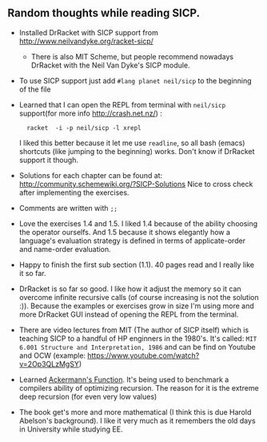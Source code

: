 Random thoughts while reading SICP.
--

* Installed DrRacket with SICP support from http://www.neilvandyke.org/racket-sicp/
	* There is also MIT Scheme, but people recommend nowadays DrRacket with the
	  Neil Van Dyke's SICP module.
* To use SICP support just add `#lang planet neil/sicp` to the beginning of the file
* Learned that I can open the REPL from terminal with `neil/sicp` support(for
  more info http://crash.net.nz/) :

		racket  -i -p neil/sicp -l xrepl

  I liked this better because it let me use `readline`, so all bash (emacs)
  shortcuts (like jumping to the beginning) works. Don't know if DrRacket
  support it though.
* Solutions for each chapter can be found at:
  http://community.schemewiki.org/?SICP-Solutions  Nice to cross check after
  implementing the exercises.
* Comments are written with `;;`
* Love the exercises 1.4 and 1.5. I liked 1.4 because of the ability choosing
  the operator ourselfs. And 1.5 because it shows elegantly how a language's
  evaluation strategy is defined in terms of applicate-order and name-order
  evaluation.
* Happy to finish the first sub section (1.1). 40 pages read and I really like
  it so far.
* DrRacket is so far so good. I like how it adjust the memory so it can
  overcome infinite recursive calls (of course increasing is not the solution
  :)). Because the examples or exercises grow in size I'm using more and more
  DrRacket GUI instead of opening the REPL from the terminal.
* There are video lectures from MIT (The author of SICP itself) which is
  teaching SICP to a handful of HP enginners in the 1980's. It's called: `MIT
  6.001 Structure and Interpretation, 1986` and can be find on Youtube and OCW
  (example: https://www.youtube.com/watch?v=2Op3QLzMgSY)
* Learned [Ackermann's Function](https://en.wikipedia.org/wiki/Ackermann_function). 
  It's being used to benchmark a compilers ability of optimizing recursion. The
  reason for it is the extreme deep recursion (for even very low values)
* The book get's more and more mathematical (I think this is due Harold
  Abelson's background). I like it very much as it remembers the old days in
  University while studying EE.


